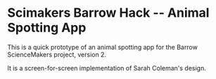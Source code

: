# Scimakers Barrow Hack -- Animal Spotting App

This is a quick prototype of an animal spotting app for the Barrow ScienceMakers project, version 2.

It is a screen-for-screen implementation of  Sarah Coleman's design.

